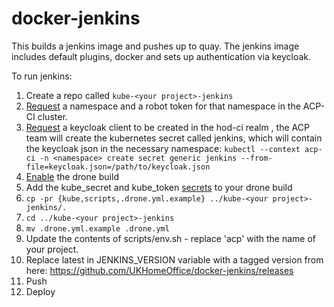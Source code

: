 # docker-jenkins

This builds a jenkins image and pushes up to quay.
The jenkins image includes default plugins, docker and sets up authentication via keycloak.

To run jenkins:

1. Create a repo called `kube-<your project>-jenkins`
1. [Request](https://github.com/UKHomeOffice/application-container-platform/blob/master/how-to-docs/README.md) a namespace and a robot token for that namespace in the ACP-CI cluster.
1. [Request](https://github.com/UKHomeOffice/application-container-platform/blob/master/how-to-docs/README.md) a keycloak client to be created in the hod-ci realm , the ACP team will create the kubernetes secret called jenkins, which will contain the keycloak json in the necessary namespace:
`kubectl --context acp-ci -n <namespace> create secret generic jenkins --from-file=keycloak.json=/path/to/keycloak.json`
1. [Enable](https://github.com/UKHomeOffice/application-container-platform/blob/master/how-to-docs/README.md) the drone build
1. Add the kube_secret and kube_token [secrets](https://github.com/UKHomeOffice/application-container-platform/blob/master/how-to-docs/README.md) to your drone build
1. `cp -pr {kube,scripts,.drone.yml.example} ../kube-<your project>-jenkins/.`
1. `cd ../kube-<your project>-jenkins`
1. `mv .drone.yml.example .drone.yml`
1. Update the contents of scripts/env.sh - replace 'acp' with the name of your project.
1. Replace latest in JENKINS_VERSION variable with a tagged version from here: https://github.com/UKHomeOffice/docker-jenkins/releases
1. Push
1. Deploy

